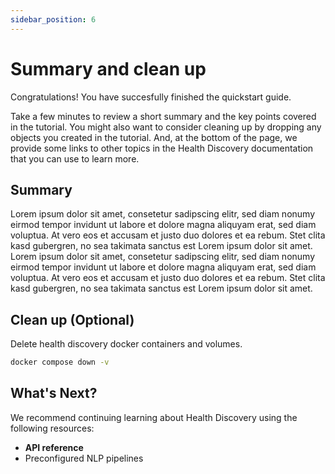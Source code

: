 ```yaml
---
sidebar_position: 6
---
```



# Summary and clean up

Congratulations! You have succesfully finished the quickstart guide.    

Take a few minutes to review a short summary and the key points covered in the tutorial. You might also want to consider cleaning up by dropping any objects you created in the tutorial. And, at the bottom of the page, we provide some links to other topics in the Health Discovery documentation that you can use to learn more.


## Summary

Lorem ipsum dolor sit amet, consetetur sadipscing elitr, sed diam nonumy eirmod tempor invidunt ut labore et dolore magna aliquyam erat, sed diam voluptua. At vero eos et accusam et justo duo dolores et ea rebum. Stet clita kasd gubergren, no sea takimata sanctus est Lorem ipsum dolor sit amet. Lorem ipsum dolor sit amet, consetetur sadipscing elitr, sed diam nonumy eirmod tempor invidunt ut labore et dolore magna aliquyam erat, sed diam voluptua. At vero eos et accusam et justo duo dolores et ea rebum. Stet clita kasd gubergren, no sea takimata sanctus est Lorem ipsum dolor sit amet.

## Clean up (Optional)

Delete health discovery docker containers and volumes.

```bash
docker compose down -v
```

## What's Next?

We recommend continuing learning about Health Discovery using the following resources:

- **API reference**
- Preconfigured NLP pipelines